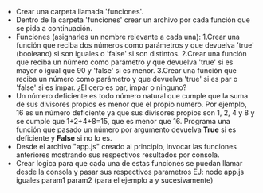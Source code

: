 - Crear una carpeta llamada 'funciones'.
- Dentro de la carpeta 'funciones' crear un archivo por cada función que se pida a continuación.
- Funciones (asignarles un nombre relevante a cada una):
 1.Crear una función que reciba dos números como parámetros y que devuelva 'true' (booleano)
 si son iguales o 'false' si son distintos.
 2.Crear una función que reciba un número como parámetro y que devuelva 'true' si es mayor o igual 
 que 90 y 'false' si es menor.
 3.Crear una función que reciba un número como parámetro y que devuelva 'true' si es par o 'false'
si es impar. ¿El cero es par, impar o ninguno?
- Un número deficiente es todo número natural que cumple que la suma de sus divisores propios es menor
que el propio número. Por ejemplo, 16 es un número deficiente ya que sus divisores propios son
1, 2, 4 y 8 y se cumple que 1+2+4+8=15, que es menor que 16. Programa una función que pasado un 
número por argumento devuelva **True** si es deficiente y **False** si no lo es.
- Desde el archivo "app.js" creado al principio, invocar las funciones anteriores mostrando sus 
respectivos resultados por consola.
- Crear logica para que cada una de estas funciones se puedan llamar desde la consola y pasar sus 
respectivos parametros EJ: node app.js iguales param1 param2 (para el ejemplo a y sucesivamente)